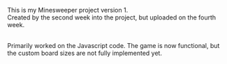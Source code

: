 This is my Minesweeper project version 1.<br>
Created by the second week into the project, but uploaded on the fourth week.<br><br>

Primarily worked on the Javascript code. The game is now functional, but the custom board sizes are not fully implemented yet.
